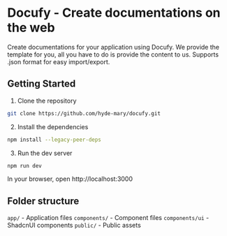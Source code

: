 # Docufy - Create documentations on the web

Create documentations for your application using Docufy. We provide the template for you, all you have to do is provide the content to us. Supports .json format for easy import/export.

## Getting Started

1. Clone the repository

```bash
git clone https://github.com/hyde-mary/docufy.git
```

2. Install the dependencies

```bash
npm install --legacy-peer-deps
```

3. Run the dev server

```bash
npm run dev
```

In your browser, open http://localhost:3000

## Folder structure
`app/` - Application files
`components/` - Component files 
`components/ui` - ShadcnUI components
`public/` - Public assets

